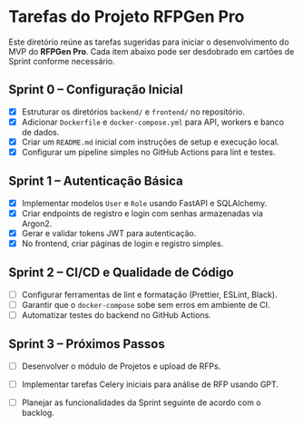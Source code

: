 # Tarefas do Projeto RFPGen Pro

Este diretório reúne as tarefas sugeridas para iniciar o desenvolvimento do MVP do **RFPGen Pro**. Cada item abaixo pode ser desdobrado em cartões de Sprint conforme necessário.

## Sprint 0 – Configuração Inicial

- [x] Estruturar os diretórios `backend/` e `frontend/` no repositório.
- [x] Adicionar `Dockerfile` e `docker-compose.yml` para API, workers e banco de dados.
- [x] Criar um `README.md` inicial com instruções de setup e execução local.
- [x] Configurar um pipeline simples no GitHub Actions para lint e testes.

## Sprint 1 – Autenticação Básica

- [x] Implementar modelos `User` e `Role` usando FastAPI e SQLAlchemy.
- [x] Criar endpoints de registro e login com senhas armazenadas via Argon2.
- [x] Gerar e validar tokens JWT para autenticação.
- [x] No frontend, criar páginas de login e registro simples.

## Sprint 2 – CI/CD e Qualidade de Código

- [ ] Configurar ferramentas de lint e formatação (Prettier, ESLint, Black).
- [ ] Garantir que o `docker-compose` sobe sem erros em ambiente de CI.
- [ ] Automatizar testes do backend no GitHub Actions.

## Sprint 3 – Próximos Passos

- [ ] Desenvolver o módulo de Projetos e upload de RFPs.
- [ ] Implementar tarefas Celery iniciais para análise de RFP usando GPT.
- [ ] Planejar as funcionalidades da Sprint seguinte de acordo com o backlog.

